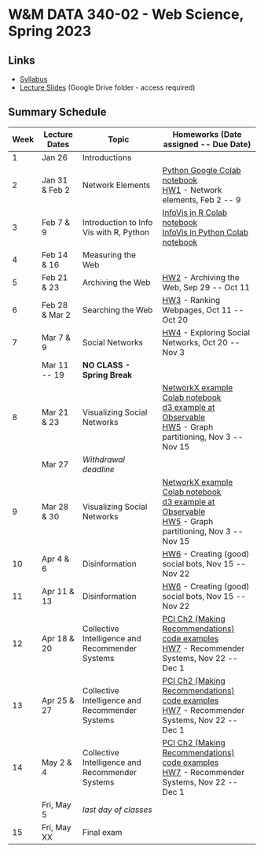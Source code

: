 # W&M DATA 340-02 - Web Science, Spring 2023

## Links

* [Syllabus](syllabus.md)
* [Lecture Slides](https://drive.google.com/drive/folders/1325IMSX4rHEbteEzYPu7aI6jcLevFOy0?usp=share_link) (Google Drive folder - access required)

## Summary Schedule

|Week |Lecture Dates|Topic|Homeworks (Date assigned -- Due Date)
|---|---|---|---|
|1|Jan 26        |Introductions|
|2|Jan 31 & Feb 2|Network Elements| [Python Google Colab notebook](week-2/data_340_02_s23_mod_02_network_elements.ipynb)<br/> [HW1](homework/hw1) - Network elements, Feb 2 -- 9
|3|Feb  7 & 9    |Introduction to Info Vis with R, Python|[InfoVis in R Colab notebook](week-3/data_440_03_f22_mod_03_info_vis_r.ipynb)<br/>[InfoVis in Python Colab notebook](week-3/data_440_03_f22_mod_03_info_vis_python.ipynb)|
|4|Feb 14 & 16   |Measuring the Web|
|5|Feb 21 & 23   |Archiving the Web| [HW2](homework/hw2) - Archiving the Web, Sep 29 -- Oct 11
|6|Feb 28 & Mar 2|Searching the Web| [HW3](homework/hw3) - Ranking Webpages, Oct 11 -- Oct 20
|7|Mar 7 & 9     |Social Networks| [HW4](homework/hw4) - Exploring Social Networks, Oct 20 -- Nov 3
| | Mar 11 -- 19 |**NO CLASS - Spring Break**|
|8|Mar 21 & 23   |Visualizing Social Networks| [NetworkX example Colab notebook](week-9/data_440_03_f22_mod_09_networkx_example.ipynb)<br/> [d3 example at Observable](https://observablehq.com/@acnwala/force-directed-layout-example-data-440-03-fall-2022) <br/>[HW5](homework/hw5) - Graph partitioning, Nov 3 -- Nov 15
| | Mar 27       |*Withdrawal deadline*|
|9|Mar 28 & 30   |Visualizing Social Networks| [NetworkX example Colab notebook](week-9/data_440_03_f22_mod_09_networkx_example.ipynb)<br/> [d3 example at Observable](https://observablehq.com/@acnwala/force-directed-layout-example-data-440-03-fall-2022) <br/>[HW5](homework/hw5) - Graph partitioning, Nov 3 -- Nov 15
|10|Apr 4 & 6    |Disinformation| [HW6](homework/hw6) - Creating (good) social bots, Nov 15 -- Nov 22
|11|Apr 11 & 13  |Disinformation| [HW6](homework/hw6) - Creating (good) social bots, Nov 15 -- Nov 22
|12|Apr 18 & 20  |Collective Intelligence and Recommender Systems| [PCI Ch2 (Making Recommendations) code examples](week-11/data_440_03_f22_mod_11_pci_ch_02.ipynb) <br/> [HW7](homework/hw7) - Recommender Systems, Nov 22 -- Dec 1
|13|Apr 25 & 27  |Collective Intelligence and Recommender Systems| [PCI Ch2 (Making Recommendations) code examples](week-11/data_440_03_f22_mod_11_pci_ch_02.ipynb) <br/> [HW7](homework/hw7) - Recommender Systems, Nov 22 -- Dec 1
|14|May 2 & 4    |Collective Intelligence and Recommender Systems| [PCI Ch2 (Making Recommendations) code examples](week-11/data_440_03_f22_mod_11_pci_ch_02.ipynb) <br/> [HW7](homework/hw7) - Recommender Systems, Nov 22 -- Dec 1
|| Fri, May 5    |*last day of classes*|
|15| Fri, May XX |Final exam|